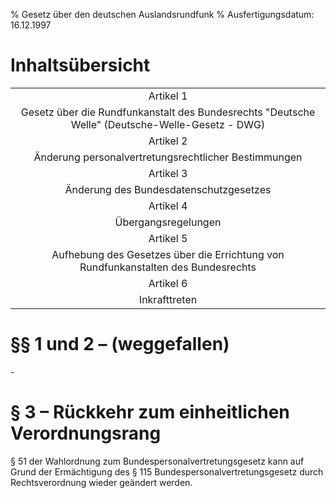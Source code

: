 % Gesetz über den deutschen Auslandsrundfunk
% Ausfertigungsdatum: 16.12.1997
 
# Inhaltsübersicht

|                                                                                                 |
|:-----------------------------------------------------------------------------------------------:|
|                                            Artikel 1                                            |
| Gesetz über die Rundfunkanstalt des Bundesrechts "Deutsche Welle" (Deutsche-Welle-Gesetz - DWG) |
|                                            Artikel 2                                            |
|                      Änderung personalvertretungsrechtlicher Bestimmungen                       |
|                                            Artikel 3                                            |
|                             Änderung des Bundesdatenschutzgesetzes                              |
|                                            Artikel 4                                            |
|                                       Übergangsregelungen                                       |
|                                            Artikel 5                                            |
|        Aufhebung des Gesetzes über die Errichtung von Rundfunkanstalten des Bundesrechts        |
|                                            Artikel 6                                            |
|                                          Inkrafttreten                                          |

# §§ 1 und 2 – (weggefallen)

\-

# § 3 – Rückkehr zum einheitlichen Verordnungsrang

§ 51 der Wahlordnung zum Bundespersonalvertretungsgesetz kann auf Grund der Ermächtigung des § 115 Bundespersonalvertretungsgesetz durch Rechtsverordnung wieder geändert werden.
